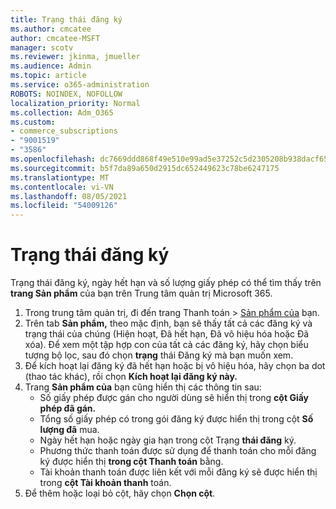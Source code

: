 ```yaml
---
title: Trạng thái đăng ký
ms.author: cmcatee
author: cmcatee-MSFT
manager: scotv
ms.reviewer: jkinma, jmueller
ms.audience: Admin
ms.topic: article
ms.service: o365-administration
ROBOTS: NOINDEX, NOFOLLOW
localization_priority: Normal
ms.collection: Adm_O365
ms.custom:
- commerce_subscriptions
- "9001519"
- "3586"
ms.openlocfilehash: dc7669ddd868f49e510e99ad5e37252c5d2305208b938dacf65fd92a1d9fb137
ms.sourcegitcommit: b5f7da89a650d2915dc652449623c78be6247175
ms.translationtype: MT
ms.contentlocale: vi-VN
ms.lasthandoff: 08/05/2021
ms.locfileid: "54009126"
---
```

# <a name="subscription-status"></a>Trạng thái đăng ký

Trạng thái đăng ký, ngày hết hạn và số lượng giấy phép có thể tìm thấy trên **trang Sản phẩm** của bạn trên Trung tâm quản trị Microsoft 365.

1. Trong trung tâm quản trị, đi đến trang Thanh toán  >  [Sản phẩm của](https://go.microsoft.com/fwlink/p/?linkid=842054) bạn.
2. Trên tab **Sản phẩm,** theo mặc định, bạn sẽ thấy tất cả các đăng ký và trạng thái của chúng (Hiện hoạt, Đã hết hạn, Đã vô hiệu hóa hoặc Đã xóa). Để xem một tập hợp con của tất cả các đăng ký, hãy chọn biểu tượng bộ lọc, sau đó chọn **trạng** thái Đăng ký mà bạn muốn xem.
3. Để kích hoạt lại đăng ký đã hết hạn hoặc bị vô hiệu hóa, hãy chọn ba dot (thao tác khác), rồi chọn **Kích hoạt lại đăng ký này.**
4. Trang **Sản phẩm của** bạn cũng hiển thị các thông tin sau:
    - Số giấy phép được gán cho người dùng sẽ hiển thị trong **cột Giấy phép đã gán.**
    - Tổng số giấy phép có trong gói đăng ký được hiển thị trong cột **Số lượng đã** mua.
    - Ngày hết hạn hoặc ngày gia hạn trong cột Trạng **thái đăng** ký.
    - Phương thức thanh toán được sử dụng để thanh toán cho mỗi đăng ký được hiển thị **trong cột Thanh toán** bằng.
    - Tài khoản thanh toán được liên kết với mỗi đăng ký sẽ được hiển thị trong **cột Tài khoản thanh** toán.
5. Để thêm hoặc loại bỏ cột, hãy chọn **Chọn cột**.